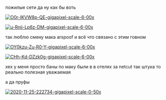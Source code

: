 пожилые сети да ну как бы воть

<a href="https://ibb.co/hYbgm0s"><img src="https://i.ibb.co/FH2hDp6/O0r-IKVW8p-QE-gigapixel-scale-6-00x.jpg" alt="O0r-IKVW8p-QE-gigapixel-scale-6-00x" border="0"></a>

<a href="https://ibb.co/dQ2y0Jn"><img src="https://i.ibb.co/MRVLD5q/u-Rnii-Lp6z-DM-gigapixel-scale-6-00x.jpg" alt="u-Rnii-Lp6z-DM-gigapixel-scale-6-00x" border="0"></a>



так люблю смену мака  arspoof и всё что связано с этим говном

<a href="https://ibb.co/Xt5pnG9"><img src="https://i.ibb.co/rHpMBXg/OY0kzu-Zu-R0-Y-gigapixel-scale-6-00x.jpg" alt="OY0kzu-Zu-R0-Y-gigapixel-scale-6-00x" border="0"></a>

<a href="https://ibb.co/0ttV1ks"><img src="https://i.ibb.co/2NNYRwZ/CHh-Kd-DZzk0g-gigapixel-scale-6-00x.jpg" alt="CHh-Kd-DZzk0g-gigapixel-scale-6-00x" border="0"></a>



хех у меня просто баны по маку были в в отелях за netcut так штука то реально полезная уважаемая 


а да пруфы



<a href="https://imgbb.com/"><img src="https://i.ibb.co/zVrQ7ZT/2020-11-25-222734-gigapixel-scale-0-50x.png" alt="2020-11-25-222734-gigapixel-scale-0-50x" border="0"></a>



